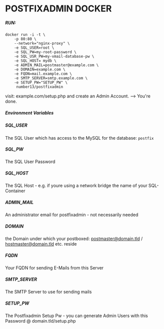 # POSTFIXADMIN DOCKER

##### RUN:
```
docker run -i -t \
	-p 80:80 \
	--network="nginx-proxy" \
	-e SQL_USER=root \
	-e SQL_PW=my-root-password \
	-e SQL_USR_PW=my-vmail-database-pw \
	-e SQL_HOST= mydb \
	-e ADMIN_MAIL=postmaster@example.com \
	-e DOMAIN=example.com \
	-e FQDN=mail.example.com \
	-e SMTP_SERVER=smtp.example.com \
	-e SETUP_PW="SETUP_PW" \
	 number13/postfixadmin
```


visit: example.com/setup.php and create an Admin Account. --> You're done.

##### Environment Variables

##### SQL_USER

The SQL User which has access to the MySQL for the database: `postfix`

##### SQL_PW

The SQL User Password

##### SQL_HOST

The SQL Host - e.g. if youre using a network bridge the name of your SQL-Container

##### ADMIN_MAIL

An administrator email for postfixadmin - not necessarily needed

##### DOMAIN

the Domain under which your postboxed: postmaster@domain.tld / hostmaster@domain.tld etc. reside

##### FQDN

Your FQDN for sending E-Mails from this Server

##### SMTP_SERVER

The SMTP Server to use for sending mails

##### SETUP_PW

The Postfixadmin Setup Pw - you can generate Admin Users with this Password @ domain.tld/setup.php
